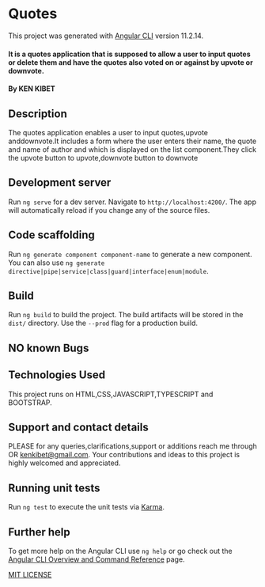 # Quotes

This project was generated with [Angular CLI](https://github.com/angular/angular-cli) version 11.2.14.
#### It is a quotes application that is supposed to allow a user to input quotes or delete them and have the quotes also voted on or against by upvote or downvote. 

#### By KEN KIBET

## Description
The quotes application enables a user to input quotes,upvote anddownvote.It includes a form where the user enters  their name, the quote and name of author and which is  displayed on the list component.They click the upvote button to upvote,downvote button to downvote

## Development server

Run `ng serve` for a dev server. Navigate to `http://localhost:4200/`. The app will automatically reload if you change any of the source files.

## Code scaffolding

Run `ng generate component component-name` to generate a new component. You can also use `ng generate directive|pipe|service|class|guard|interface|enum|module`.

## Build

Run `ng build` to build the project. The build artifacts will be stored in the `dist/` directory. Use the `--prod` flag for a production build.


## NO known Bugs


## Technologies Used
This project runs on HTML,CSS,JAVASCRIPT,TYPESCRIPT and BOOTSTRAP.
## Support and contact details
PLEASE for any queries,clarifications,support or additions reach me through OR kenkibet@gmail.com. Your contributions and ideas to this project is highly welcomed and appreciated.

## Running unit tests

Run `ng test` to execute the unit tests via [Karma](https://karma-runner.github.io).


## Further help

To get more help on the Angular CLI use `ng help` or go check out the [Angular CLI Overview and Command Reference](https://angular.io/cli) page.

[MIT LICENSE](./LICENSE)